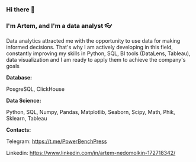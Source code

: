 ### Hi there 👋

### I'm Artem, and I'm a data analyst 👓

Data analytics attracted me with the opportunity to use data for making informed decisions. That's why I am actively developing in this field, constantly improving my skills in Python, SQL, BI tools (DataLens, Tableau), data visualization and I am ready to apply them to achieve the company's goals

**Database:** 

PosgreSQL, ClickHouse

**Data Science:**

Python, SQL, Numpy, Pandas, Matplotlib, Seaborn, Scipy, Math, Phik, Sklearn, Tableau

**Contacts:**

Telegram: https://t.me/PowerBenchPress

Linkedin: https://www.linkedin.com/in/artem-nedomolkin-172718342/
